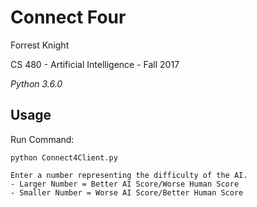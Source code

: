 Connect Four
==============

Forrest Knight

CS 480 - Artificial Intelligence - Fall 2017

*Python 3.6.0*

Usage
------------

Run Command:

	python Connect4Client.py

	Enter a number representing the difficulty of the AI.
	- Larger Number = Better AI Score/Worse Human Score
	- Smaller Number = Worse AI Score/Better Human Score

